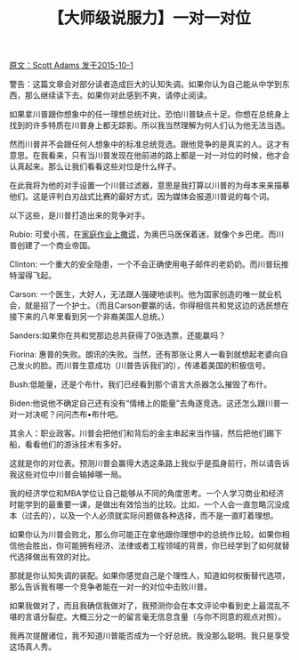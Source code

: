 ﻿---
layout: post
title: 【大师级说服力】一对一对位
time: 2017-05-15
---


 [原文：Scott Adams    发于2015-10-1][2]

警告：这篇文章会对部分读者造成巨大的认知失调。如果你认为自己能从中学到东西，那么继续读下去。如果你对此感到不爽，请停止阅读。


如果拿川普跟你想象中的任一理想总统对比，恐怕川普缺点十足。你想在总统身上找到的许多特质在川普身上都无踪影。所以我当然理解为何人们认为他无法当选。

然而川普并不会跟任何人想象中的标准总统竞选。跟他竞争的是真实的人。这才有意思。在我看来，只有当川普发现在他前进的路上都是一对一对位的时候，他才会认真起来。那么让我们看看这些对位是什么样子。

在此我将为他的对手设置一个川普过滤器，意思是我打算以川普的为母本来来描摹他们。这是评判白刃战式比赛的最好方式，因为媒体会报道川普说的每个词。

以下这些，是川普打造出来的竞争对手。

Rubio: 可爱小孩，在[家庭作业上撒谎][1]，为奥巴马医保着迷，就像个乡巴佬。而川普创建了一个商业帝国。

Clinton: 一个重大的安全隐患，一个不会正确使用电子邮件的老奶奶。而川普玩推特溜得飞起。

Carson: 一个医生，大好人，无法跟人强硬地谈判。他为国家创造的唯一就业机会，就是招了一个护士。（而且Carson要赢的话，你得相信共和党这边的选民想在接下来的八年里看到另一个非裔美国人总统。）

Sanders:如果你在共和党那边总共获得了0张选票，还能赢吗？

Fiorina: 惠普的失败。朗讯的失败。当然，还有那张让男人一看到就想起老婆向自己发火的脸。而川普生意成功（川普告诉我们的），传递着美国的积极信号。

Bush:低能量，还是个布什。我们已经看到那个语言大杀器怎么摧毁了布什。

Biden:他说他不确定自己还有没有“情绪上的能量”去角逐竞选。这还怎么跟川普一对一对决呢？问问杰布•布什吧。

其余人：职业政客。川普会把他们和背后的金主串起来当作锚，然后把他们踢下船，看看他们的游泳技术有多好。

这就是你的对位表。预测川普会赢得大选这条路上我似乎是孤身前行，所以请告诉我这些对位中川普会输掉哪一局。

我的经济学位和MBA学位让自己能够从不同的角度思考。一个人学习商业和经济时能学到的最重要一课，是做出有效恰当的比较。比如，一个人会一直忽略沉没成本（过去的），以及一个人必须就实际问题做各种选择，而不是一直盯着理想。

如果你认为川普会败北，那么你可能正在拿他跟你理想中的总统作比较。如果你相信他会胜出，你可能拥有经济、法律或者工程领域的背景，你已经学到了如何就替代选择做出有效的对比。

那就是你认知失调的装配。如果你感觉自己是个理性人，知道如何权衡替代选项，那么告诉我有哪一个竞争者能在一对一的对位中击败川普。

如果我做对了，而且我确信我做对了，我预测你会在本文评论中看到史上最混乱不堪的言语分裂症。大概三分之一的留言毫无信息含量（与你不同意的观点对照）。

我再次提醒诸位，我不知道川普能否成为一个好总统。我没那么聪明。我只是享受这场真人秀。

[1]: http://www.breitbart.com/big-government/2015/09/28/exclusive-donald-trump-i-dont-really-believe-untrustworthy-rubio-read-obamatrade-before-becoming-critical-60th-vote-for-it/

[2]: http://blog.dilbert.com/post/130269114086/one-on-one-match-ups-trump-persuasion-series







